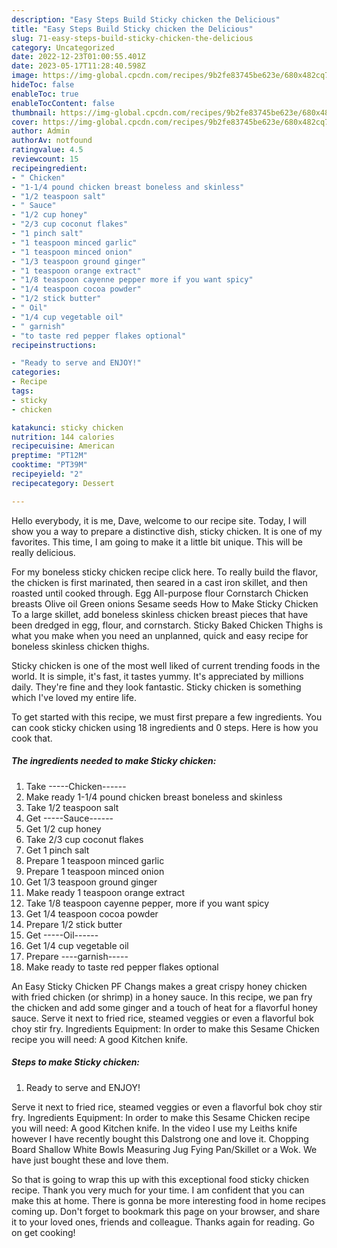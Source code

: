 ```yaml
---
description: "Easy Steps Build Sticky chicken the Delicious"
title: "Easy Steps Build Sticky chicken the Delicious"
slug: 71-easy-steps-build-sticky-chicken-the-delicious
category: Uncategorized
date: 2022-12-23T01:00:55.401Z
date: 2023-05-17T11:28:40.598Z
image: https://img-global.cpcdn.com/recipes/9b2fe83745be623e/680x482cq70/sticky-chicken-recipe-main-photo.jpg
hideToc: false
enableToc: true
enableTocContent: false
thumbnail: https://img-global.cpcdn.com/recipes/9b2fe83745be623e/680x482cq70/sticky-chicken-recipe-main-photo.jpg
cover: https://img-global.cpcdn.com/recipes/9b2fe83745be623e/680x482cq70/sticky-chicken-recipe-main-photo.jpg
author: Admin
authorAv: notfound
ratingvalue: 4.5
reviewcount: 15
recipeingredient:
- " Chicken"
- "1-1/4 pound chicken breast boneless and skinless"
- "1/2 teaspoon salt"
- " Sauce"
- "1/2 cup honey"
- "2/3 cup coconut flakes"
- "1 pinch salt"
- "1 teaspoon minced garlic"
- "1 teaspoon minced onion"
- "1/3 teaspoon ground ginger"
- "1 teaspoon orange extract"
- "1/8 teaspoon cayenne pepper more if you want spicy"
- "1/4 teaspoon cocoa powder"
- "1/2 stick butter"
- " Oil"
- "1/4 cup vegetable oil"
- " garnish"
- "to taste red pepper flakes optional"
recipeinstructions:

- "Ready to serve and ENJOY!"
categories:
- Recipe
tags:
- sticky
- chicken

katakunci: sticky chicken 
nutrition: 144 calories
recipecuisine: American
preptime: "PT12M"
cooktime: "PT39M"
recipeyield: "2"
recipecategory: Dessert

---
```



Hello everybody, it is me, Dave, welcome to our recipe site. Today, I will show you a way to prepare a distinctive dish, sticky chicken. It is one of my favorites. This time, I am going to make it a little bit unique. This will be really delicious.

For my boneless sticky chicken recipe click here. To really build the flavor, the chicken is first marinated, then seared in a cast iron skillet, and then roasted until cooked through. Egg All-purpose flour Cornstarch Chicken breasts Olive oil Green onions Sesame seeds How to Make Sticky Chicken To a large skillet, add boneless skinless chicken breast pieces that have been dredged in egg, flour, and cornstarch. Sticky Baked Chicken Thighs is what you make when you need an unplanned, quick and easy recipe for boneless skinless chicken thighs.

Sticky chicken is one of the most well liked of current trending foods in the world. It is simple, it's fast, it tastes yummy. It's appreciated by millions daily. They're fine and they look fantastic. Sticky chicken is something which I've loved my entire life.


To get started with this recipe, we must first prepare a few ingredients. You can cook sticky chicken using 18 ingredients and 0 steps. Here is how you cook that.

<!--inarticleads1-->

##### The ingredients needed to make Sticky chicken:

1. Take  -----Chicken------
1. Make ready 1-1/4 pound chicken breast boneless and skinless
1. Take 1/2 teaspoon salt
1. Get  -----Sauce------
1. Get 1/2 cup honey
1. Take 2/3 cup coconut flakes
1. Get 1 pinch salt
1. Prepare 1 teaspoon minced garlic
1. Prepare 1 teaspoon minced onion
1. Get 1/3 teaspoon ground ginger
1. Make ready 1 teaspoon orange extract
1. Take 1/8 teaspoon cayenne pepper, more if you want spicy
1. Get 1/4 teaspoon cocoa powder
1. Prepare 1/2 stick butter
1. Get  -----Oil------
1. Get 1/4 cup vegetable oil
1. Prepare  ----garnish-----
1. Make ready to taste red pepper flakes optional


An Easy Sticky Chicken PF Changs makes a great crispy honey chicken with fried chicken (or shrimp) in a honey sauce. In this recipe, we pan fry the chicken and add some ginger and a touch of heat for a flavorful honey sauce. Serve it next to fried rice, steamed veggies or even a flavorful bok choy stir fry. Ingredients Equipment: In order to make this Sesame Chicken recipe you will need: A good Kitchen knife. 

<!--inarticleads2-->

##### Steps to make Sticky chicken:


1. Ready to serve and ENJOY!

Serve it next to fried rice, steamed veggies or even a flavorful bok choy stir fry. Ingredients Equipment: In order to make this Sesame Chicken recipe you will need: A good Kitchen knife. In the video I use my Leiths knife however I have recently bought this Dalstrong one and love it. Chopping Board Shallow White Bowls Measuring Jug Fying Pan/Skillet or a Wok. We have just bought these and love them. 

So that is going to wrap this up with this exceptional food sticky chicken recipe. Thank you very much for your time. I am confident that you can make this at home. There is gonna be more interesting food in home recipes coming up. Don't forget to bookmark this page on your browser, and share it to your loved ones, friends and colleague. Thanks again for reading. Go on get cooking!
